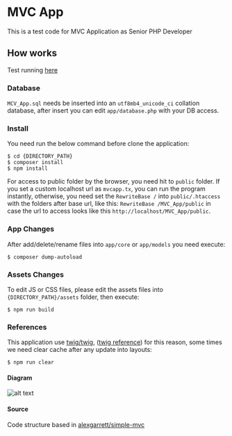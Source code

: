 MVC App
==========

This is a test code for MVC Application as Senior PHP Developer

## How works

Test running [here](http://52.36.70.7/)

### Database
`MCV_App.sql` needs be inserted into an `utf8mb4_unicode_ci` collation database, after insert you can edit `app/database.php` with your DB access.

### Install
You need run the below command before clone the application:

```console
$ cd {DIRECTORY_PATH}
$ composer install
$ npm install
```
For access to public folder by the browser, you need hit to `public` folder.
If you set a custom localhost url as `mvcapp.tx`, you can run the program instantly, otherwise, you need set the `RewriteBase /` into `public/.htaccess` with the folders after base url, like this: `RewriteBase /MVC_App/public` in case the url to access looks like this `http://localhost/MVC_App/public`.

### App Changes
After add/delete/rename files into `app/core` or `app/models` you need execute:
```console
$ composer dump-autoload
```

### Assets Changes
To edit JS or CSS files, please edit the assets files into `{DIRECTORY_PATH}/assets` folder, then execute:
```console
$ npm run build
```

### References
This application use [twig/twig](https://packagist.org/packages/twig/twig), ([twig reference](https://github.com/vito/chyrp/wiki/Twig-Reference)) for this reason, some times we need clear cache after any update into layouts:
```console
$ npm run clear
```
#### Diagram
![alt text](http://52.36.70.7/assets/diagrama.jpg)

#### Source
Code structure based in [alexgarrett/simple-mvc](https://github.com/alexgarrett/simple-mvc)
